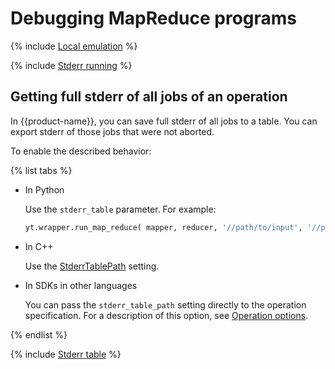 # Debugging MapReduce programs

{% include [Local emulation](../../_includes/user-guide/problems/mapreduce-debug/local-emulation.md) %}

{% include [Stderr running](../../_includes/user-guide/problems/mapreduce-debug/stderr-running.md) %}

## Getting full stderr of all jobs of an operation

In {{product-name}}, you can save full stderr of all jobs to a table. You can export stderr of those jobs that were not aborted.

To enable the described behavior:

{% list tabs %}

- In Python

  Use the `stderr_table` parameter. For example:

  ```python
  yt.wrapper.run_map_reduce( mapper, reducer, '//path/to/input', '//path/to/output', reduce_by=['some_key'], stderr_table='//path/to/stderr/table', )
  ```
- In С++

  Use the [StderrTablePath](https://github.com/ytsaurus/ytsaurus/blob/07c9c385ae116f56d8ecce9fa6765fa1a90e95cc/yt/cpp/mapreduce/interface/operation.h#L563) setting.

- In SDKs in other languages

  You can pass the `stderr_table_path` setting directly to the operation specification. For a description of this option, see [Operation options](../data-processing/operations/operations-options.md).

{% endlist %}

{% include [Stderr table](../../_includes/user-guide/problems/mapreduce-debug/stderr-table.md) %}

